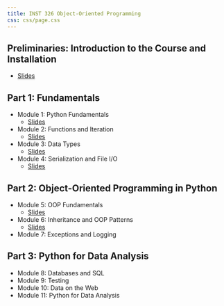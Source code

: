 ```yaml
---
title: INST 326 Object-Oriented Programming
css: css/page.css
---
```


## Preliminaries: Introduction to the Course and Installation

- [Slides](modules/introduction)

## Part 1: Fundamentals

- Module 1: Python Fundamentals
    - [Slides](modules/module01)
- Module 2: Functions and Iteration
    - [Slides](modules/module02)
- Module 3: Data Types
    - [Slides](modules/module03)
- Module 4: Serialization and File I/O  
    - [Slides](modules/module04)

## Part 2: Object-Oriented Programming in Python

- Module 5: OOP Fundamentals
    - [Slides](modules/module05)
- Module 6: Inheritance and OOP Patterns
    - [Slides](modules/module06)
- Module 7: Exceptions and Logging

## Part 3: Python for Data Analysis

- Module 8: Databases and SQL
- Module 9: Testing
- Module 10: Data on the Web
- Module 11: Python for Data Analysis
